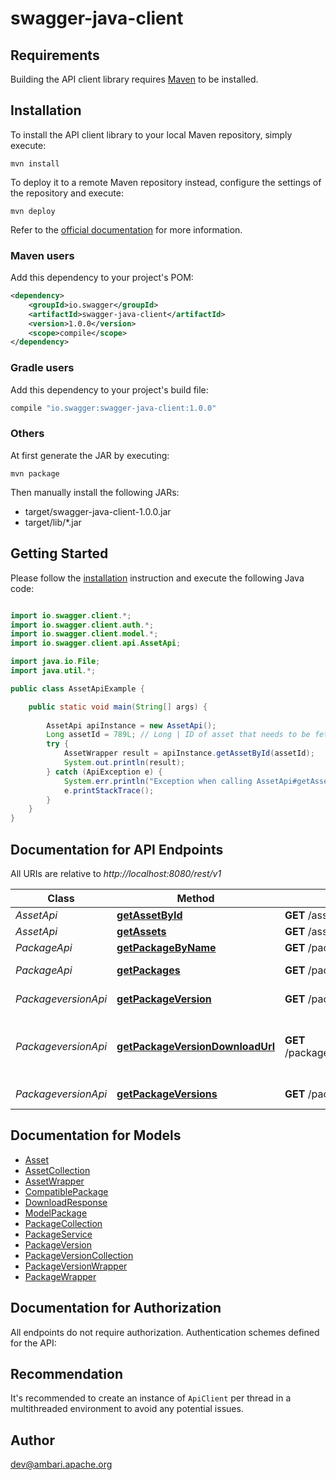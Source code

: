 # swagger-java-client

## Requirements

Building the API client library requires [Maven](https://maven.apache.org/) to be installed.

## Installation

To install the API client library to your local Maven repository, simply execute:

```shell
mvn install
```

To deploy it to a remote Maven repository instead, configure the settings of the repository and execute:

```shell
mvn deploy
```

Refer to the [official documentation](https://maven.apache.org/plugins/maven-deploy-plugin/usage.html) for more information.

### Maven users

Add this dependency to your project's POM:

```xml
<dependency>
    <groupId>io.swagger</groupId>
    <artifactId>swagger-java-client</artifactId>
    <version>1.0.0</version>
    <scope>compile</scope>
</dependency>
```

### Gradle users

Add this dependency to your project's build file:

```groovy
compile "io.swagger:swagger-java-client:1.0.0"
```

### Others

At first generate the JAR by executing:

    mvn package

Then manually install the following JARs:

* target/swagger-java-client-1.0.0.jar
* target/lib/*.jar

## Getting Started

Please follow the [installation](#installation) instruction and execute the following Java code:

```java

import io.swagger.client.*;
import io.swagger.client.auth.*;
import io.swagger.client.model.*;
import io.swagger.client.api.AssetApi;

import java.io.File;
import java.util.*;

public class AssetApiExample {

    public static void main(String[] args) {
        
        AssetApi apiInstance = new AssetApi();
        Long assetId = 789L; // Long | ID of asset that needs to be fetched
        try {
            AssetWrapper result = apiInstance.getAssetById(assetId);
            System.out.println(result);
        } catch (ApiException e) {
            System.err.println("Exception when calling AssetApi#getAssetById");
            e.printStackTrace();
        }
    }
}

```

## Documentation for API Endpoints

All URIs are relative to *http://localhost:8080/rest/v1*

Class | Method | HTTP request | Description
------------ | ------------- | ------------- | -------------
*AssetApi* | [**getAssetById**](docs/AssetApi.md#getAssetById) | **GET** /assets/{assetId} | Get asset
*AssetApi* | [**getAssets**](docs/AssetApi.md#getAssets) | **GET** /assets | List assets 
*PackageApi* | [**getPackageByName**](docs/PackageApi.md#getPackageByName) | **GET** /packages/{packageName} | Get package
*PackageApi* | [**getPackages**](docs/PackageApi.md#getPackages) | **GET** /packages | List packages 
*PackageversionApi* | [**getPackageVersion**](docs/PackageversionApi.md#getPackageVersion) | **GET** /packages/{packageName}/versions/{packageVersion} | Get package version
*PackageversionApi* | [**getPackageVersionDownloadUrl**](docs/PackageversionApi.md#getPackageVersionDownloadUrl) | **GET** /packages/{packageName}/versions/{packageVersion}/downloadUrl | Get package version management pack download url
*PackageversionApi* | [**getPackageVersions**](docs/PackageversionApi.md#getPackageVersions) | **GET** /packages/{packageName}/versions | List package versions


## Documentation for Models

 - [Asset](docs/Asset.md)
 - [AssetCollection](docs/AssetCollection.md)
 - [AssetWrapper](docs/AssetWrapper.md)
 - [CompatiblePackage](docs/CompatiblePackage.md)
 - [DownloadResponse](docs/DownloadResponse.md)
 - [ModelPackage](docs/ModelPackage.md)
 - [PackageCollection](docs/PackageCollection.md)
 - [PackageService](docs/PackageService.md)
 - [PackageVersion](docs/PackageVersion.md)
 - [PackageVersionCollection](docs/PackageVersionCollection.md)
 - [PackageVersionWrapper](docs/PackageVersionWrapper.md)
 - [PackageWrapper](docs/PackageWrapper.md)


## Documentation for Authorization

All endpoints do not require authorization.
Authentication schemes defined for the API:

## Recommendation

It's recommended to create an instance of `ApiClient` per thread in a multithreaded environment to avoid any potential issues.

## Author

dev@ambari.apache.org

